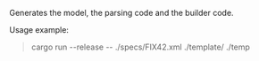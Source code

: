 
Generates the model, the parsing code and the builder code.

Usage example:

> cargo run --release -- ./specs/FIX42.xml ./template/ ./temp


